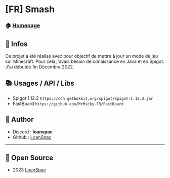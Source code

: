 # [FR] Smash

### 🏠 [Homepage](https://github.com/LoanSpac/Smash)

## 📄 Infos

Ce projet a été réalisé avec pour objectif de mettre à jour un mode de jeu sur Minecraft.
Pour cela j'avais besoin de conaissance en Java et en Spigot.
J'ai débutée fin Décembre 2022.

## 📚 Usages / API / Libs

- Spigot 1.12.2 ```https://cdn.getbukkit.org/spigot/spigot-1.12.2.jar```
- FastBoard ```https://github.com/MrMicky-FR/FastBoard```

## 📡 Author

* Discord : **loanspac**
* Github : [LoanSpac](https://github.com/LoanSpac)

***
## 📝 Open Source

* 2023 [LoanSpac](https://github.com/LoanSpac)<br />
